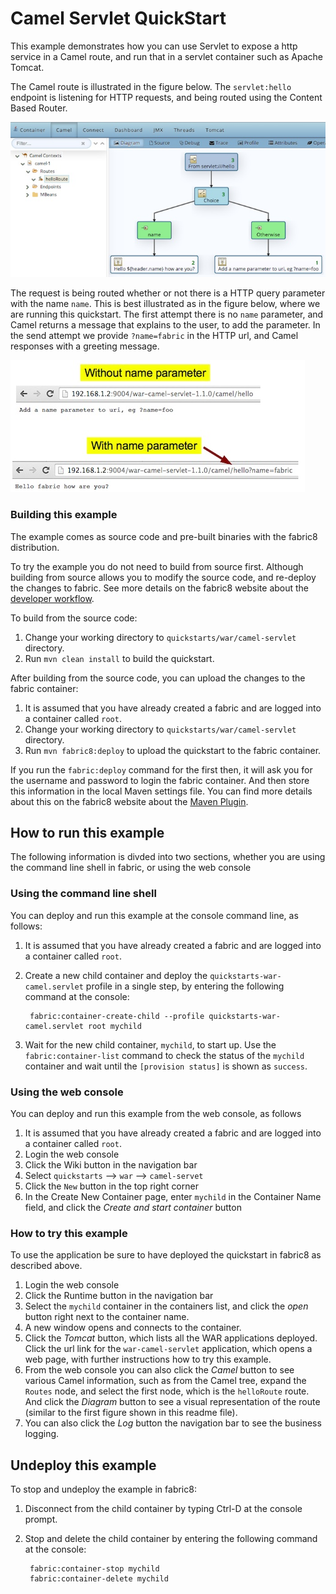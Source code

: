 # Camel Servlet QuickStart

This example demonstrates how you can use Servlet to expose a http service in a Camel route, and run that in a servlet container such as Apache Tomcat.

The Camel route is illustrated in the figure below. The `servlet:hello` endpoint is listening for HTTP requests, and being routed using the Content Based Router. 

![Camel Servlet diagram](https://raw.githubusercontent.com/fabric8io/fabric8/master/docs/images/camel-servlet-diagram.jpg)

The request is being routed whether or not there is a HTTP query parameter with the name `name`. This is best illustrated as in the figure below, where we are running this quickstart. The first attempt there is no `name` parameter, and Camel returns a message that explains to the user, to add the parameter. In the send attempt we provide `?name=fabric` in the HTTP url, and Camel responses with a greeting message.

![Camel Servlet try](https://raw.githubusercontent.com/fabric8io/fabric8/master/docs/images/camel-servlet-try-quickstart.jpg)


### Building this example

The example comes as source code and pre-built binaries with the fabric8 distribution. 

To try the example you do not need to build from source first. Although building from source allows you to modify the source code, and re-deploy the changes to fabric. See more details on the fabric8 website about the [developer workflow](http://fabric8.io/gitbook/developer.html).

To build from the source code:

1. Change your working directory to `quickstarts/war/camel-servlet` directory.
1. Run `mvn clean install` to build the quickstart.

After building from the source code, you can upload the changes to the fabric container:

1. It is assumed that you have already created a fabric and are logged into a container called `root`.
1. Change your working directory to `quickstarts/war/camel-servlet` directory.
1. Run `mvn fabric8:deploy` to upload the quickstart to the fabric container.

If you run the `fabric:deploy` command for the first then, it will ask you for the username and password to login the fabric container.
And then store this information in the local Maven settings file. You can find more details about this on the fabric8 website about the [Maven Plugin](http://fabric8.io/gitbook/mavenPlugin.html).


## How to run this example

The following information is divded into two sections, whether you are using the command line shell in fabric, or using the web console

### Using the command line shell

You can deploy and run this example at the console command line, as follows:

1. It is assumed that you have already created a fabric and are logged into a container called `root`.
1. Create a new child container and deploy the `quickstarts-war-camel.servlet` profile in a single step, by entering the
 following command at the console:

        fabric:container-create-child --profile quickstarts-war-camel.servlet root mychild

1. Wait for the new child container, `mychild`, to start up. Use the `fabric:container-list` command to check the status of the `mychild` container and wait until the `[provision status]` is shown as `success`.

### Using the web console

You can deploy and run this example from the web console, as follows

1. It is assumed that you have already created a fabric and are logged into a container called `root`.
1. Login the web console
1. Click the Wiki button in the navigation bar
1. Select `quickstarts` --> `war` --> `camel-servet`
1. Click the `New` button in the top right corner
1. In the Create New Container page, enter `mychild` in the Container Name field, and click the *Create and start container* button


### How to try this example

To use the application be sure to have deployed the quickstart in fabric8 as described above. 

1. Login the web console
1. Click the Runtime button in the navigation bar
1. Select the `mychild` container in the containers list, and click the *open* button right next to the container name.
1. A new window opens and connects to the container.
1. Click the *Tomcat* button, which lists all the WAR applications deployed. Click the url link for the `war-camel-servlet` application, which opens a web page, with further instructions how to try this example.
1. From the web console you can also click the *Camel* button to see various Camel information, such as from the Camel tree, expand the `Routes` node, and select the first node, which is the `helloRoute` route. And click the *Diagram* button to see a visual representation of the route (similar to the first figure shown in this readme file).
1. You can also click the *Log* button the navigation bar to see the business logging.


## Undeploy this example

To stop and undeploy the example in fabric8:

1. Disconnect from the child container by typing Ctrl-D at the console prompt.
2. Stop and delete the child container by entering the following command at the console:

        fabric:container-stop mychild
        fabric:container-delete mychild

